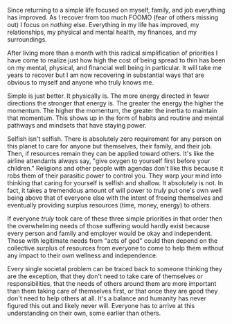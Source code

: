 Since returning to a simple life focused on myself, family, and job everything has improved. As I recover from too much FOOMO (fear of others missing out) I focus on *nothing* else. Everything in my life has improved, my relationships, my physical and mental health, my finances, and my surroundings.

After living more than a month with this radical simplification of priorities I have come to realize just how high the cost of being spread to thin has been on my mental, physical, and financial well being in particular. It will take me years to recover but I am now recovering in substantial ways that are obvious to myself and anyone who truly knows me.

Simple is just better. It physically is. The more energy directed in fewer directions the stronger that energy is. The greater the energy the higher the momentum. The higher the momentum, the greater the inertia to maintain that momentum. This shows up in the form of habits and routine and mental pathways and mindsets that have staying power. 

Selfish isn't selfish. There is absolutely zero requirement for any person on this planet to care for  anyone but themselves, their family, and their job. Then, if resources remain they can be applied toward others. It's like the airline attendants always say, "give oxygen to yourself first before your children." Religions and other people with agendas don't like this because it robs them of their parasitic power to control you. They warp your mind into thinking that caring for yourself is selfish and shallow. It absolutely is not. In fact, it takes a tremendous amount of will power to *truly* put one's own well being above that of everyone else with the intent of freeing themselves and eventually providing surplus resources (time, money, energy) to others.

If everyone *truly* took care of these three simple priorities in that order then the overwhelming needs of those suffering would hardly exist because every person and family and employer would be okay and independent. Those with legitimate needs from "acts of god" could then depend on the collective surplus of resources from everyone to come to help them without any impact to their own wellness and independence.

Every single societal problem can be traced back to someone thinking they are the exception, that they don't need to take care of themselves or responsibilities, that the needs of others around them are more important than them taking care of themselves first, or that once they are good they don't need to help others at all. It's a balance and humanity has never figured this out and likely never will. Everyone has to arrive at this understanding on their own, some earlier than others.
